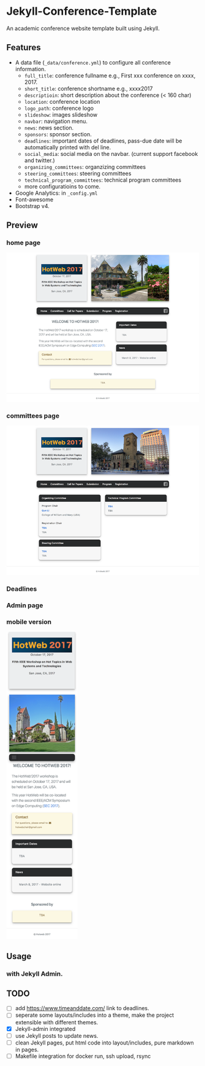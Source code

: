 # Jekyll-Conference-Template

An academic conference website template built using Jekyll.

## Features

- A data file (`_data/conference.yml`) to configure all conference information.
    - `full_title`: conference fullname e.g., First xxx conference on xxxx, 2017.
    - `short_title`: conference shortname e.g., xxxx2017
    - `descriptioin`: short description about the conference (< 160 char)
    - `location`: conference location
    - `logo_path`: conference logo
    - `slideshow`: images slideshow
    - `navbar`: navigation menu.
    - `news`: news section.
    - `sponsors`: sponsor section.
    - `deadlines`: important dates of deadlines, pass-due date will be automatically printed with del line.
    - `social_media`: social media on the navbar. (current support facebook and twitter.)
    - `organizing_committees`: organzizing committees
    - `steering_committees`: steering committees
    - `technical_program_committees`: technical program committees
    - more configuratioins to come.
- Google Analytics: in `_config.yml`
- Font-awesome
- Bootstrap v4.

## Preview

### home page
![home page image](./_preview/home.png)

### committees page
![committees page image](./_preview/committee.png)

### Deadlines

### Admin page

### mobile version
<img src="./_preview/mobile.png" alt="mobile version image" style="height: 800px;"/>

## Usage

### with Jekyll Admin.


## TODO

 - [ ] add https://www.timeanddate.com/ link to deadlines.
 - [ ] seperate some layouts/includes into a theme, make the project extensible with different themes.
 - [x] Jekyll-admin integrated
 - [ ] use Jekyll posts to update news.
 - [ ] clean Jekyll pages, put html code into layout/includes, pure markdown in pages. 
 - [ ] Makefile integration for docker run, ssh upload, rsync